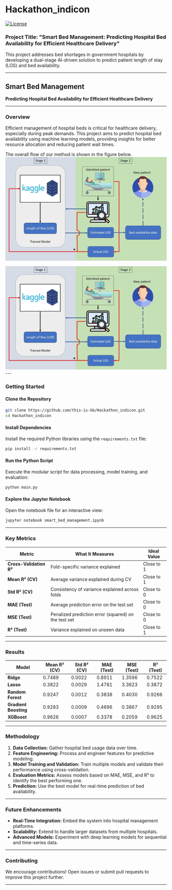 # Hackathon_indicon
[![License](https://img.shields.io/badge/License-Apache_2.0-blue.svg)](https://opensource.org/licenses/Apache-2.0)

### Project Title: "Smart Bed Management: Predicting Hospital Bed Availability for Efficient Healthcare Delivery"

This project addresses bed shortages in government hospitals by developing a dual-stage AI-driven solution to predict patient length of stay (LOS) and bed availability.

---

## **Smart Bed Management**  
**Predicting Hospital Bed Availability for Efficient Healthcare Delivery**

---

### **Overview**
Efficient management of hospital beds is critical for healthcare delivery, especially during peak demands. This project aims to predict hospital bed availability using machine learning models, providing insights for better resource allocation and reducing patient wait times.

The overall flow of our method is shown in the figure below.
![Method Overview](method_overview.png)

<img src="method_overview.png" alt="Method Overview" width="600">
---

### **Getting Started**

#### Clone the Repository
```bash
git clone https://github.com/this-is-kb/Hackathon_indicon.git
cd Hackathon_indicon
```

#### Install Dependencies
Install the required Python libraries using the `requirements.txt` file:
```bash
pip install -r requirements.txt
```

#### Run the Python Script
Execute the modular script for data processing, model training, and evaluation:
```bash
python main.py
```

#### Explore the Jupyter Notebook
Open the notebook file for an interactive view:
```bash
jupyter notebook smart_bed_management.ipynb
```

---

### **Key Metrics**

| **Metric**          | **What It Measures**                                   | **Ideal Value** |
|----------------------|-------------------------------------------------------|------------------|
| **Cross-Validation R²** | Fold-specific variance explained                       | Close to 1       |
| **Mean R² (CV)**      | Average variance explained during CV                   | Close to 1       |
| **Std R² (CV)**       | Consistency of variance explained across folds         | Close to 0       |
| **MAE (Test)**        | Average prediction error on the test set               | Close to 0       |
| **MSE (Test)**        | Penalized prediction error (squared) on the test set   | Close to 0       |
| **R² (Test)**         | Variance explained on unseen data                      | Close to 1       |

---

### **Results**

| **Model**            | **Mean R² (CV)** | **Std R² (CV)** | **MAE (Test)** | **MSE (Test)** | **R² (Test)** |
|-----------------------|------------------|-----------------|----------------|----------------|---------------|
| **Ridge**            | 0.7489           | 0.0022          | 0.8911         | 1.3596         | 0.7522        |
| **Lasso**            | 0.3822           | 0.0029          | 1.4781         | 3.3623         | 0.3872        |
| **Random Forest**    | 0.9247           | 0.0012          | 0.3838         | 0.4030         | 0.9266        |
| **Gradient Boosting**| 0.9283           | 0.0009          | 0.4696         | 0.3867         | 0.9295        |
| **XGBoost**          | 0.9626           | 0.0007          | 0.3378         | 0.2059         | 0.9625        |

---

### **Methodology**
1. **Data Collection:** Gather hospital bed usage data over time.
2. **Feature Engineering:** Process and engineer features for predictive modeling.
3. **Model Training and Validation:** Train multiple models and validate their performance using cross-validation.
4. **Evaluation Metrics:** Assess models based on MAE, MSE, and R² to identify the best performing one.
5. **Prediction:** Use the best model for real-time prediction of bed availability.

---

### **Future Enhancements**
- **Real-Time Integration:** Embed the system into hospital management platforms.
- **Scalability:** Extend to handle larger datasets from multiple hospitals.
- **Advanced Models:** Experiment with deep learning models for sequential and time-series data.

---

### **Contributing**
We encourage contributions! Open issues or submit pull requests to improve this project further.

---
